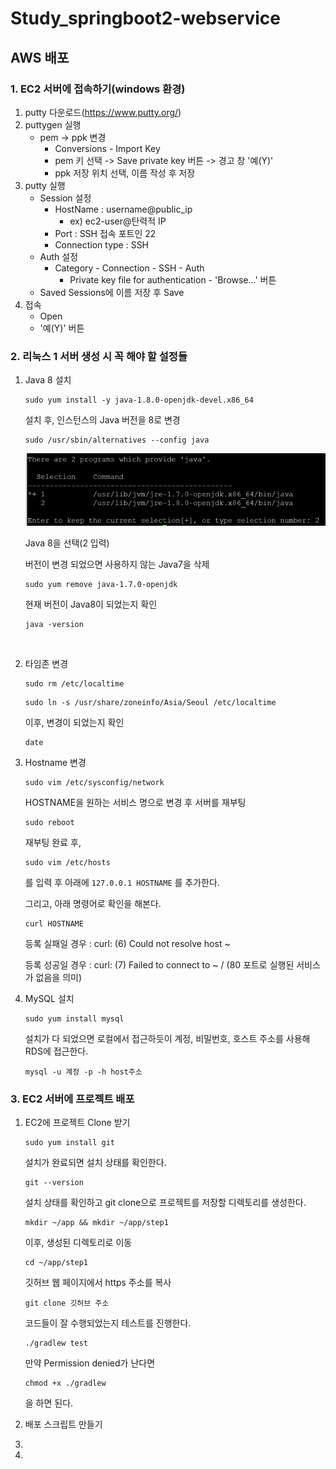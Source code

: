 # Study_springboot2-webservice
## AWS 배포

### 1. EC2 서버에 접속하기(windows 환경)

1. putty 다운로드(https://www.putty.org/)
2. puttygen 실행
   - pem -> ppk 변경
     - Conversions - Import Key
     - pem 키 선택 -> Save private key 버튼 -> 경고 창 '예(Y)'
     - ppk 저장 위치 선택, 이름 작성 후 저장
3. putty 실행
   - Session 설정
     - HostName : username@public_ip
       - ex) ec2-user@탄력적 IP
     - Port : SSH 접속 포트인 22
     - Connection type : SSH
   - Auth 설정
     - Category - Connection - SSH - Auth
       - Private key file for authentication - 'Browse...' 버튼
   - Saved Sessions에 이름 저장 후 Save
4. 접속
   - Open
   - '예(Y)' 버튼

### 2. 리눅스 1 서버 생성 시 꼭 해야 할 설정들

1. Java 8 설치

   ```
   sudo yum install -y java-1.8.0-openjdk-devel.x86_64
   ```

   설치 후, 인스턴스의 Java 버전을 8로 변경

   ```
   sudo /usr/sbin/alternatives --config java
   ```

   ![](./docs_images/instance_java.png)

   Java 8을 선택(2 입력)

   버전이 변경 되었으면 사용하지 않는 Java7을 삭제

   ```
   sudo yum remove java-1.7.0-openjdk
   ```

   현재 버전이 Java8이 되었는지 확인

   ```
   java -version
   ```

   <br>

2. 타임존 변경

   ```
   sudo rm /etc/localtime
   ```

   ```
   sudo ln -s /usr/share/zoneinfo/Asia/Seoul /etc/localtime
   ```

   이후, 변경이 되었는지 확인

   ```
   date
   ```

3. Hostname 변경

   ```
   sudo vim /etc/sysconfig/network
   ```

   HOSTNAME을 원하는 서비스 명으로 변경 후 서버를 재부팅

   ```
   sudo reboot
   ```

   재부팅 완료 후,

   ```
   sudo vim /etc/hosts
   ```

   를 입력 후 아래에 ``127.0.0.1 HOSTNAME`` 를 추가한다.

   그리고, 아래 명령어로 확인을 해본다.

   ```
   curl HOSTNAME
   ```

   등록 실패일 경우 : curl: (6) Could not resolve host ~

   등록 성공일 경우 : curl: (7) Failed to connect to ~  / (80 포트로 실행된 서비스가 없음을 의미)

4. MySQL 설치

   ```
   sudo yum install mysql
   ```

   설치가 다 되었으면 로컬에서 접근하듯이 계정, 비밀번호, 호스트 주소를 사용해 RDS에 접근한다.

   ``mysql -u 계정 -p -h host주소``

### 3. EC2 서버에 프로젝트 배포

1. EC2에 프로젝트 Clone 받기

   ```
   sudo yum install git
   ```

   설치가 완료되면 설치 상태를 확인한다.

   ```
   git --version
   ```

   설치 상태를 확인하고 git clone으로 프로젝트를 저장할 디렉토리를 생성한다.

   ```
   mkdir ~/app && mkdir ~/app/step1
   ```

   이후, 생성된 디렉토리로 이동

   ```
   cd ~/app/step1
   ```

   깃허브 웹 페이지에서 https 주소를 복사

   ```
   git clone 깃허브 주소
   ```

   코드들이 잘 수행되었는지 테스트를 진행한다.

   ```
   ./gradlew test
   ```

   만약 Permission denied가 난다면

   ```
   chmod +x ./gradlew
   ```

   을 하면 된다.

2. 배포 스크립트 만들기

3. 

4. 











